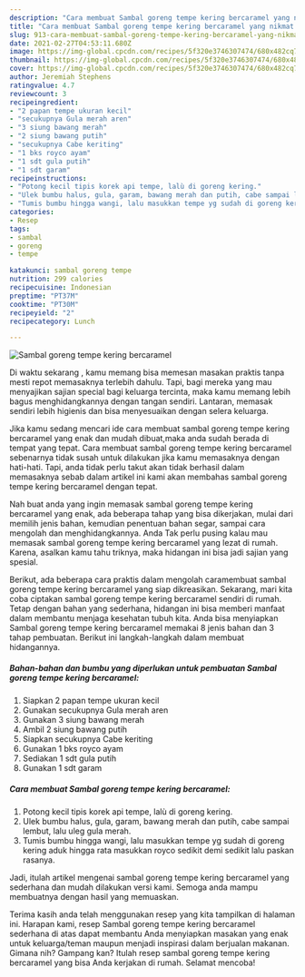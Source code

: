 ```yaml
---
description: "Cara membuat Sambal goreng tempe kering bercaramel yang nikmat Untuk Jualan"
title: "Cara membuat Sambal goreng tempe kering bercaramel yang nikmat Untuk Jualan"
slug: 913-cara-membuat-sambal-goreng-tempe-kering-bercaramel-yang-nikmat-untuk-jualan
date: 2021-02-27T04:53:11.680Z
image: https://img-global.cpcdn.com/recipes/5f320e3746307474/680x482cq70/sambal-goreng-tempe-kering-bercaramel-foto-resep-utama.jpg
thumbnail: https://img-global.cpcdn.com/recipes/5f320e3746307474/680x482cq70/sambal-goreng-tempe-kering-bercaramel-foto-resep-utama.jpg
cover: https://img-global.cpcdn.com/recipes/5f320e3746307474/680x482cq70/sambal-goreng-tempe-kering-bercaramel-foto-resep-utama.jpg
author: Jeremiah Stephens
ratingvalue: 4.7
reviewcount: 3
recipeingredient:
- "2 papan tempe ukuran kecil"
- "secukupnya Gula merah aren"
- "3 siung bawang merah"
- "2 siung bawang putih"
- "secukupnya Cabe keriting"
- "1 bks royco ayam"
- "1 sdt gula putih"
- "1 sdt garam"
recipeinstructions:
- "Potong kecil tipis korek api tempe, lalù di goreng kering."
- "Ulek bumbu halus, gula, garam, bawang merah dan putih, cabe sampai lembut, lalu uleg gula merah."
- "Tumis bumbu hingga wangi, lalu masukkan tempe yg sudah di goreng kering aduk hingga rata masukkan royco sedikit demi sedikit lalu paskan rasanya."
categories:
- Resep
tags:
- sambal
- goreng
- tempe

katakunci: sambal goreng tempe 
nutrition: 299 calories
recipecuisine: Indonesian
preptime: "PT37M"
cooktime: "PT30M"
recipeyield: "2"
recipecategory: Lunch

---
```



![Sambal goreng tempe kering bercaramel](https://img-global.cpcdn.com/recipes/5f320e3746307474/680x482cq70/sambal-goreng-tempe-kering-bercaramel-foto-resep-utama.jpg)

Di waktu  sekarang , kamu memang bisa memesan masakan praktis tanpa mesti repot memasaknya terlebih dahulu. Tapi, bagi mereka yang mau menyajikan sajian special bagi keluarga tercinta, maka kamu memang lebih bagus menghidangkannya dengan tangan sendiri. Lantaran, memasak sendiri lebih higienis dan bisa menyesuaikan dengan selera keluarga.

Jika kamu sedang mencari ide cara membuat sambal goreng tempe kering bercaramel yang enak dan mudah dibuat,maka anda sudah berada di tempat yang tepat. Cara membuat sambal goreng tempe kering bercaramel  sebenarnya tidak susah untuk dilakukan jika kamu memasaknya dengan hati-hati. Tapi, anda tidak perlu takut akan tidak berhasil dalam memasaknya 
sebab dalam artikel ini kami akan membahas sambal goreng tempe kering bercaramel dengan tepat.  



Nah buat anda yang ingin memasak sambal goreng tempe kering bercaramel yang enak, ada beberapa tahap yang bisa dikerjakan, mulai dari memilih jenis bahan, kemudian penentuan bahan segar, sampai cara mengolah dan menghidangkannya. Anda Tak perlu pusing kalau mau memasak sambal goreng tempe kering bercaramel yang lezat di rumah. Karena, asalkan kamu  tahu triknya, maka hidangan ini bisa jadi sajian yang spesial.

Berikut, ada beberapa cara praktis  dalam mengolah caramembuat sambal goreng tempe kering bercaramel yang siap dikreasikan. Sekarang, mari kita coba ciptakan sambal goreng tempe kering bercaramel sendiri di rumah. Tetap dengan bahan yang sederhana, hidangan ini bisa memberi manfaat dalam membantu menjaga kesehatan tubuh kita. Anda bisa menyiapkan Sambal goreng tempe kering bercaramel memakai 8 jenis bahan dan 3 tahap pembuatan. Berikut ini langkah-langkah dalam membuat hidangannya.

<!--inarticleads1-->

##### Bahan-bahan dan bumbu yang diperlukan untuk pembuatan Sambal goreng tempe kering bercaramel:

1. Siapkan 2 papan tempe ukuran kecil
1. Gunakan secukupnya Gula merah aren
1. Gunakan 3 siung bawang merah
1. Ambil 2 siung bawang putih
1. Siapkan secukupnya Cabe keriting
1. Gunakan 1 bks royco ayam
1. Sediakan 1 sdt gula putih
1. Gunakan 1 sdt garam




<!--inarticleads2-->

##### Cara membuat Sambal goreng tempe kering bercaramel:

1. Potong kecil tipis korek api tempe, lalù di goreng kering.
1. Ulek bumbu halus, gula, garam, bawang merah dan putih, cabe sampai lembut, lalu uleg gula merah.
1. Tumis bumbu hingga wangi, lalu masukkan tempe yg sudah di goreng kering aduk hingga rata masukkan royco sedikit demi sedikit lalu paskan rasanya.




Jadi, itulah artikel mengenai  sambal goreng tempe kering bercaramel  yang sederhana dan mudah dilakukan versi kami. Semoga anda mampu membuatnya dengan hasil yang memuaskan. 

Terima kasih anda telah menggunakan resep yang kita tampilkan di halaman ini. Harapan kami, resep  Sambal goreng tempe kering bercaramel sederhana di atas dapat membantu Anda menyiapkan masakan yang enak untuk keluarga/teman maupun menjadi inspirasi dalam berjualan makanan. Gimana nih? Gampang kan? Itulah resep sambal goreng tempe kering bercaramel yang bisa Anda kerjakan di rumah. Selamat mencoba!

